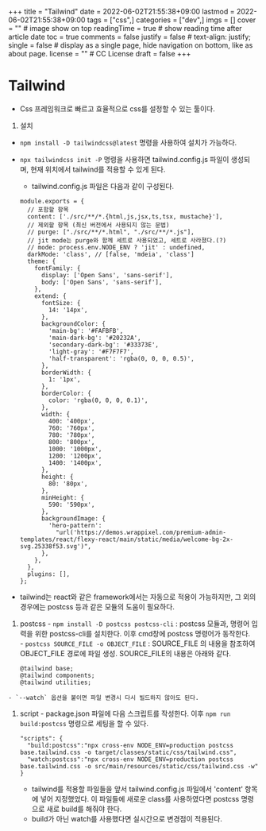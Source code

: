 +++
title = "Tailwind"
date = 2022-06-02T21:55:38+09:00
lastmod = 2022-06-02T21:55:38+09:00
tags = ["css",]
categories = ["dev",]
imgs = []
cover = ""  # image show on top
readingTime = true  # show reading time after article date
toc = true
comments = false
justify = false  # text-align: justify;
single = false  # display as a single page, hide navigation on bottom, like as about page.
license = ""  # CC License
draft = false
+++

# Tailwind
- Css 프레임워크로 빠르고 효율적으로 css를 설정할 수 있는 툴이다.

1. 설치
  - `npm install -D tailwindcss@latest` 명령을 사용하여 설치가 가능하다.
  - `npx tailwindcss init -P` 명령을 사용하면 tailwind.config.js 파일이 생성되며, 현재 위치에서 tailwind를 적용할 수 있게 된다.
    - tailwind.config.js 파일은 다음과 같이 구성된다.   

    ```
    module.exports = {
      // 포함할 항목
      content: ['./src/**/*.{html,js,jsx,ts,tsx, mustache}'],
      // 제외할 항목 (최신 버전에서 사용되지 않는 문법)
      // purge: ["./src/**/*.html", "./src/**/*.js"],
      // jit mode는 purge와 함께 세트로 사용되었고, 세트로 사라졌다.(?)
      // mode: process.env.NODE_ENV ? 'jit' : undefined,
      darkMode: 'class', // [false, 'mdeia', 'class']
      theme: {
        fontFamily: {
          display: ['Open Sans', 'sans-serif'],
          body: ['Open Sans', 'sans-serif'],
        },
        extend: {
          fontSize: {
            14: '14px',
          },
          backgroundColor: {
            'main-bg': '#FAFBFB',
            'main-dark-bg': '#20232A',
            'secondary-dark-bg': '#33373E',
            'light-gray': '#F7F7F7',
            'half-transparent': 'rgba(0, 0, 0, 0.5)',
          },
          borderWidth: {
            1: '1px',
          },
          borderColor: {
            color: 'rgba(0, 0, 0, 0.1)',
          },
          width: {
            400: '400px',
            760: '760px',
            780: '780px',
            800: '800px',
            1000: '1000px',
            1200: '1200px',
            1400: '1400px',
          },
          height: {
            80: '80px',
          },
          minHeight: {
            590: '590px',
          },
          backgroundImage: {
            'hero-pattern':
              "url('https://demos.wrappixel.com/premium-admin-templates/react/flexy-react/main/static/media/welcome-bg-2x-svg.25338f53.svg')",
          },
        },
      },
      plugins: [],
    };
    ```

  - tailwind는 react와 같은 framework에서는 자동으로 적용이 가능하지만, 그 외의 경우에는 postcss 등과 같은 모듈의 도움이 필요하다.  

  1. postcss
    - `npm install -D postcss postcss-cli` : postcss 모듈과, 명령어 입력을 위한 postcss-cli를 설치한다. 이후 cmd창에 postcss 명령어가 동작한다.  
    - `postcss SOURCE_FILE -o OBJECT_FILE` : SOURCE_FILE 의 내용을 참조하여 OBJECT_FILE 경로에 파일 생성. SOURCE_FILE의 내용은 아래와 같다.   
      ```
      @tailwind base;
      @tailwind components;
      @tailwind utilities;
      ```
     
    - `--watch` 옵션을 붙이면 파일 변경시 다시 빌드하지 않아도 된다.
    
  1. script
    - package.json 파일에 다음 스크립트를 작성한다. 이후 `npm run build:postcss` 명령으로 세팅을 할 수 있다. 
      ```
      "scripts": {
        "build:postcss":"npx cross-env NODE_ENV=production postcss base.tailwind.css -o target/classes/static/css/tailwind.css",
        "watch:postcss":"npx cross-env NODE_ENV=production postcss base.tailwind.css -o src/main/resources/static/css/tailwind.css -w"
      }
      ```

     - tailwind를 적용할 파일들을 앞서 tailwind.config.js 파일에서 'content' 항목에 넣어 지정했었다. 이 파일들에 새로운 class를 사용하였다면 postcss 명령으로 새로 build를 해줘야 한다.
     - build가 아닌 watch를 사용했다면 실시간으로 변경점이 적용된다.
